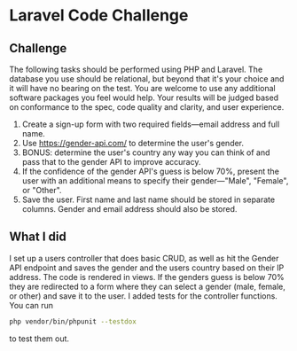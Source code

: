 # Laravel Code Challenge

## Challenge

The following tasks should be performed using PHP and Laravel. The database you use should be relational, but beyond that it's your choice and it will have no bearing on the test. You are welcome to use any additional software packages you feel would help. Your results will be judged based on conformance to the spec, code quality and clarity, and user experience.

1. Create a sign-up form with two required fields—email address and full name.
2. Use https://gender-api.com/ to determine the user's gender.
3. BONUS: determine the user's country any way you can think of and pass that to the gender API to improve accuracy.
4. If the confidence of the gender API's guess is below 70%, present the user with an additional
means to specify their gender—"Male", "Female", or "Other".
5. Save the user. First name and last name should be stored in separate columns. Gender and email address should also be stored.

## What I did

I set up a users controller that does basic CRUD, as well as hit the Gender API endpoint and saves the gender and the users country based on their IP address. The code is rendered in views. If the genders guess is below 70% they are redirected to a form where they can select a gender (male, female, or other) and save it to the user. I added tests for the controller functions. You can run 

```bash
php vendor/bin/phpunit --testdox
```
to test them out.